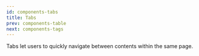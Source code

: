 ```yaml
---
id: components-tabs
title: Tabs
prev: components-table
next: components-tags
---
```


<text-primary>

Tabs let users to quickly navigate between contents within the same page.

</text-primary>
